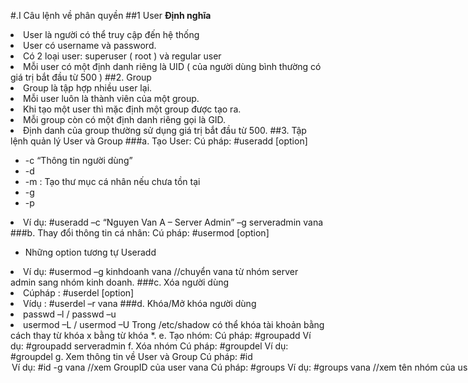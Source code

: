 #.I Câu lệnh về phân quyền
##1 User
**Định nghĩa**
<li> User là người có thể truy cập đến hệ thống
<li> User có username và password.
<li> Có 2 loại user: superuser ( root ) và regular user
<li> Mỗi user có một định danh riêng là UID ( của người dùng bình thường có giá trị bắt đầu từ 500 ) 
##2.  Group
<li>Group là tập hợp nhiều user lại.
<li>Mỗi user luôn là thành viên của một group.
<li>Khi tạo một user thì mặc định một group được tạo ra.
<li>Mỗi group còn có một định danh riêng gọi là GID.
<li>Định danh của group thường sử dụng giá trị bắt đầu từ 500.
##3.  Tập lệnh quản lý User và Group
###a. Tạo User:
Cú pháp: #useradd [option] <username>
<ul>
<li>-c “Thông tin người dùng”
<li>-d <Thư mục cá nhân>
<li>-m : Tạo thư mục cá nhân nếu chưa tồn tại
<li>-g <nhóm của người dùng>
<li>-p <tạo mậ khẩu>
</ul>
<li>Ví dụ: #useradd –c “Nguyen Van A – Server Admin” –g serveradmin vana
###b. Thay đổi thông tin cá nhân:
Cú pháp: #usermod [option] <username>
<ul>
<li>Những option tương tự Useradd
</ul>
<li>Ví dụ: #usermod –g kinhdoanh vana  //chuyển vana từ nhóm server admin sang nhóm kinh doanh.
###c. Xóa người dùng
<li>Cúpháp : #userdel [option] <username>
<li>Vídụ :  #userdel  –r  vana
###d. Khóa/Mở khóa người dùng
<li>passwd –l <username>  /  passwd –u <username>
<li>usermod –L <username> /  usermod –U <username>
Trong /etc/shadow có thể khóa tài khoản bằng cách thay từ khóa x bằng từ khóa *.
e. Tạo nhóm:
Cú pháp: #groupadd <groupname>
Ví dụ: #groupadd serveradmin
f. Xóa nhóm
Cú pháp: #groupdel <groupname>
Ví dụ: #groupdel <serveradmin>
g.  Xem thông tin về User và Group
Cú pháp: #id <option> <username>
Ví dụ: #id -g vana //xem GroupID của user vana
Cú pháp: #groups <username>
Ví dụ: #groups vana //xem tên nhóm của user vana
h. Lệnh add user vào Group:
usermod -g Sale jenln
 
4.  Những file liên quan đến User và Group
#/etc/passwd
Mỗi dòng trong tập tin gồm có 7 trường, được phân cách bởi dấu hai chấm.
#/etc/group
Mỗi dòng trong tập tin gồm có 4 trường, được phân cách bởi dấu hai chấm.
#/etc/shadow
Lưu mật khẩu đã được mã hóa và chỉ có user root mới được quyền đọc.
5.  Quyền hạn
a. Trong Linux có 3 dạng đối tượng :
•	Owner (người sở hữu).
•	Group owner (nhóm sở hữu).
•	Other users (những người khác).
b. Các quyền hạn :
•	Read – r – 4  : cho phép đọc nội dung.
•	Write – w – 2  : dùng để tạo, thay đổi hay xóa.
•	Execute – x – 1  : thực thi chương trình.
Vídụ : Với lệnh ls –l ta thấy :
[root@task ~]# ls -l
total 32
-rw-------. 1 root root  1416 Jan 10 14:06 anaconda-ks.cfg
-rw-r--r--. 1 root root 15522 Jan 10 14:06 install.log
-rw-r--r--. 1 root root  5337 Jan 10 14:06 install.log.syslog
drwxr-xr-x  6 root root  4096 Feb  9 10:02 softs
d. Ngoài ra, chúng ta có thể dùng số.
Vídụ : quyền r, w, x : 4+2+1 = 7
Tổ hợp 3 quyền trên có giá trị từ 0 đến 7.
6.  Các lệnh liên quan đến quyền hạn
•	Lệnh Chmod : dùng để cấp quyền hạn.
Cú pháp : #chmod  <specification> <file>
Ví dụ: #chmod 644 baitap.txt   //cấp quyền cho owner có thể ghi các nhóm các chỉ có quyền đọc với file taptin.txt
•	Lệnh Chown : dùng thay đổi người sở hữu.
Cú pháp : #chown  <owner>  <filename>
•	Lệnh Chgrp : dùng thay đổi nhóm sở hữu.
Cú pháp : #chgrp  <group>  <filename>
 
